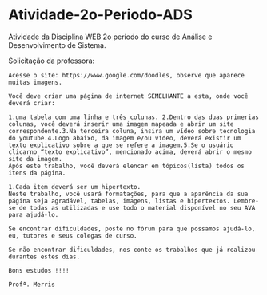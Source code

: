 # Atividade-2o-Periodo-ADS
Atividade da Disciplina WEB 2o período do curso de Análise e Desenvolvimento de Sistema.

Solicitação da professora:

    Acesse o site: https://www.google.com/doodles, observe que aparece muitas imagens.

    Você deve criar uma página de internet SEMELHANTE a esta, onde você deverá criar:

    1.uma tabela com uma linha e três colunas. 2.Dentro das duas primerias colunas, você deverá inserir uma imagem mapeada e abrir um site correspondente.3.Na terceira coluna, insira um vídeo sobre tecnologia do youtube.4.Logo abaixo, da imagem e/ou vídeo, deverá existir um texto explicativo sobre a que se refere a imagem.5.Se o usuário clicarno “texto explicativo”, mencionado acima, deverá abrir o mesmo site da imagem.
    Após este trabalho, você deverá elencar em tópicos(lista) todos os itens da página.

    1.Cada item deverá ser um hipertexto.
    Neste trabalho, você usará formatações, para que a aparência da sua página seja agradável, tabelas, imagens, listas e hipertextos. Lembre-se de todas as utilizadas e use todo o material disponível no seu AVA para ajudá-lo.

    Se encontrar dificuldades, poste no fórum para que possamos ajudá-lo, eu, tutores e seus colegas de curso.

    Se não encontrar dificuldades, nos conte os trabalhos que já realizou durantes estes dias.

    Bons estudos !!!!

    Profª. Merris
      

